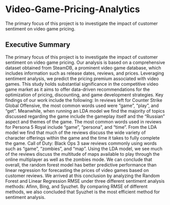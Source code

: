 # Video-Game-Pricing-Analytics
The primary focus of this project is to investigate the impact of customer sentiment on video game pricing. 

## Executive Summary

The primary focus of this project is to investigate the impact of customer sentiment on video game
pricing. Our analysis is based on a comprehensive dataset obtained from SteamDB, a prominent video
game database, which includes information such as release dates, reviews, and prices. Leveraging
sentiment analysis, we predict the pricing premium associated with video games. This study holds
substantial significance in the competitive video game market as it aims to offer data-driven
recommendations for the optimization of pricing, discounting, and game development strategies.
Key findings of our work include the following:
In reviews left for Counter Strike Global Offensive, the most common words used were “game”, “play”,
and “get”. Meanwhile, when running an LDA model we find the majority of topics discussed regarding
the game include the gameplay itself and the “Russian” aspect and themes of the game. The most
common words used in reviews for Persona 5 Royal include “game”, “persona”, and “time”. From the
LDA model we find that much of the reviews discuss the wide variety of character offerings within the
game and the time it takes to fully complete the game. Call of Duty: Black Ops 3 saw reviews commonly
using words such as “game”, “zombies”, and “map”. Using the LDA model, we see much of the reviews
discuss the multitude of maps available to play through the online multiplayer as well as the zombies
mode.
We can conclude that overall, the random forest model has better predictive performance than linear
regression for forecasting the prices of video games based on customer reviews. We arrived at this
conclusion by analyzing the Random Forest and Linear Regression RMSE under three different sentiment
analysis methods: Afinn, Bing, and Syuzhet. By comparing RMSE of different methods, we also
concluded that Syuzhet is the most efficient method for sentiment analysis.

